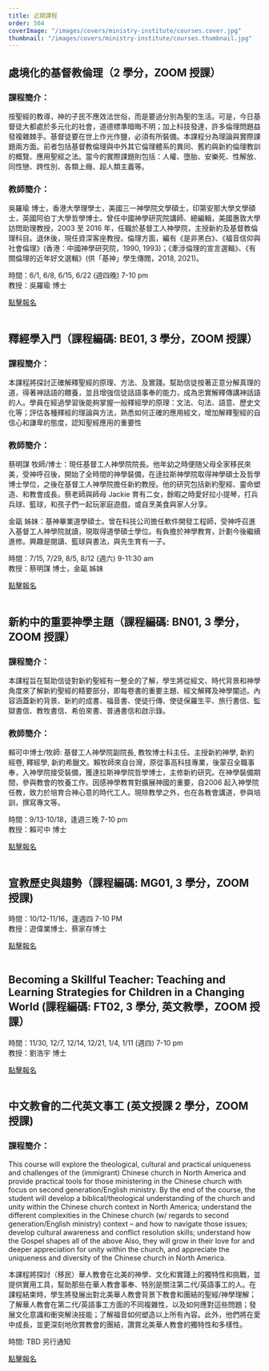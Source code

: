 ```yaml
---
title: 近期課程
order: 504
coverImage: "/images/covers/ministry-institute/courses.cover.jpg"
thumbnail: "/images/covers/ministry-institute/courses.thumbnail.jpg"
---
```


## 處境化的基督教倫理（2 學分，ZOOM 授課）

### 課程簡介：

按聖經的教導，神的子民不應效法世俗，而是要過分別為聖的生活。可是，今日基督徒大都處於多元化的社會，道德標準暗晦不明；加上科技發達，許多倫理問題益發複雜棘手。基督徒要在世上作光作鹽，必須有所裝備。本課程分為理論與實際課題兩方面。前者包括基督教倫理與中外其它倫理體系的異同、舊約與新約倫理教訓的概覽、應用聖經之法。當今的實際課題則包括：人權、墮胎、安樂死、性解放、同性戀、跨性別、各類上癮、超人類主義等。

### 教師簡介：

吳羅瑜 博士，香港大學理學士，美國三一神學院文學碩士，印第安那大學文學碩士，英國阿伯丁大學哲學博士。曾任中國神學研究院講師、總編輯，美國惠敦大學訪問助理教授，2003 至 2016 年，任職於基督工人神學院，主授新約及基督教倫理科目。退休後，現任資深客座教授。倫理方面，編有《是非黑白》、《福音信仰與社會倫理》(香港：中國神學研究院，1990, 1993)；《牽涉倫理的宣言選輯》、《有關倫理的近年好文選輯》(供「基神」學生傳閲，2018, 2021)。

時間：6/1, 6/8, 6/15, 6/22 (週四晚) 7-10 pm\
教授：吳羅瑜 博士

[點擊報名](https://form.jotform.com/222686508282159)
</br>
</br>

## 釋經學入門（課程編碼: BE01, 3 學分，ZOOM 授課）

### 課程簡介：

本課程將探討正確解釋聖經的原理、方法、及實踐。幫助信徒按著正意分解真理的道，得著神話語的餵養，並且增強信徒話語事奉的能力，成為忠實解釋傳講神話語的人。學員在經過學習後能夠掌握一般釋經學的原理：文法、句法、語意、歷史文化等；評估各種釋經的理論與方法，熟悉如何正確的應用經文，增加解釋聖經的自信心和謙卑的態度，認知聖經應用的重要性

### 教師簡介：

蔡明謀 牧師/博士：現任基督工人神學院院長。他年幼之時便随父母全家移民來美，受神呼召後，開始了全時間的神學裝備，在逹拉斯神學院取得神學碩士及哲學博士學位，之後在基督工人神學院擔任新約教授。他的研究包括新約聖經、靈命塑造、和教會成長。蔡老師與師母 Jackie 育有二女，餘暇之時愛好拉小提琴，打兵兵球、籃球，和孩子們一起玩家庭遊戲，或自烹美食與家人分享。

金甌 姊妹：基神畢業道學碩士。曾在科技公司擔任軟件開發工程師，受神呼召進入基督工人神學院就讀，現取得道學碩士學位。有負擔於神學教育，計劃今後繼續進修。興趣是閱讀、籃球與書法，與先生育有一子。

時間：7/15, 7/29, 8/5, 8/12 (週六) 9-11:30 am\
教授：蔡明謀 博士，金甌 姊妹

[點擊報名](https://form.jotform.com/231025956231147)
</br>
</br>

## 新約中的重要神學主題（課程編碼: BN01, 3 學分，ZOOM 授課）

### 課程簡介：

本課程旨在幫助信徒對新約聖經有一整全的了解，學生將從經文、時代背景和神學角度來了解新約聖經的精要部分，即每卷書的重要主題、經文解釋及神學闡述。內容涵蓋新約背景、新約的成書、福音書、使徒行傳、使徒保羅生平、旅行書信、監獄書信、教牧書信、希伯來書、普通書信和啟示錄。

### 教師簡介：

賴可中博士/牧師: 基督工人神學院副院長, 教牧博士科主任。主授新約神學, 新約經卷, 釋經學, 新約希臘文。賴牧師來自台灣，原從事高科技專業，後蒙召全職事奉，入神學院接受裝備，獲達拉斯神學院哲學博士，主修新約研究。在神學裝備期間，參與教會的牧養工作。因感神學教育對擴展神國的重要，自2006 起入神學院任教，致力於培育合神心意的時代工人。現除教學之外，也在各教會講道，參與培訓，撰寫專文等。

時間：9/13-10/18，逢週三晚 7-10 pm\
教授：賴可中 博士

[點擊報名](https://form.jotform.com/231025499736159)
</br>
</br>

## 宣教歷史與趨勢（課程編碼: MG01, 3 學分，ZOOM 授課)

時間：10/12-11/16，逢週四 7-10 PM\
教授：遊偉業博士、蔡家存博士

[點擊報名](https://form.jotform.com/231025444747151)
</br>
</br>

## Becoming a Skillful Teacher: Teaching and Learning Strategies for Children in a Changing World (課程編碼: FT02, 3 學分, 英文教學，ZOOM 授課）

時間：11/30, 12/7, 12/14, 12/21, 1/4, 1/11 (週四) 7-10 pm\
教授：劉浩宇 博士

[點擊報名](https://form.jotform.com/231025627572150)
</br>
</br>

## 中文教會的二代英文事工 (英文授課 2 學分，ZOOM 授課)

### 課程簡介：

This course will explore the theological, cultural and practical uniqueness and challenges of the (immigrant) Chinese church in North America and provide practical tools for those ministering in the Chinese church with focus on second generation/English ministry. By the end of the course, the student will develop a biblical/theological understanding of the church and unity within the Chinese church context in North America; understand the different complexities in the Chinese church (w/ regards to second generation/English ministry) context – and how to navigate those issues; develop cultural awareness and conflict resolution skills; understand how the Gospel shapes all of the above Also, they will grow in their love for and deeper appreciation for unity within the church, and appreciate the uniqueness and diversity of the Chinese church in North America.

本課程將探討（移民）華人教會在北美的神學、文化和實踐上的獨特性和挑戰，並提供實用工具，幫助那些在華人教會事奉、特別是關注第二代/英語事工的人。在課程結束時，學生將發展出對北美華人教會背景下教會和團結的聖經/神學理解；了解華人教會在第二代/英語事工方面的不同複雜性，以及如何應對這些問題；發展文化意識和衝突解決技能；了解福音如何塑造以上所有內容。此外，他們將在愛中成長，並更深刻地欣賞教會的團結，讚賞北美華人教會的獨特性和多樣性。

時間: TBD 另行通知

[點擊報名](https://form.jotform.com/213326566245153)
